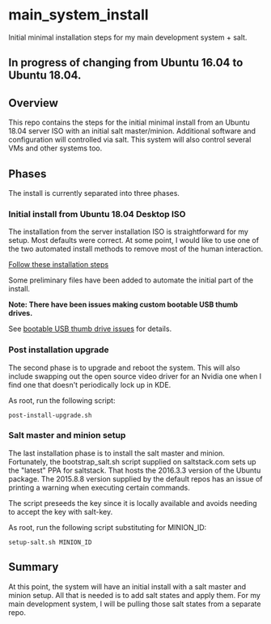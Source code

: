 # main_system_install
Initial minimal installation steps for my main development system + salt.

## In progress of changing from Ubuntu 16.04 to Ubuntu 18.04.

## Overview

This repo contains the steps for the initial minimal install from an Ubuntu
18.04 server ISO with an initial salt master/minion. Additional software
and configuration will controlled via salt. This system will also control
several VMs and other systems too.

## Phases

The install is currently separated into three phases.

### Initial install from Ubuntu 18.04 Desktop ISO

The installation from the server installation ISO is straightforward for my
setup. Most defaults were correct. At some point, I would like to use one
of the two automated install methods to remove most of the human interaction.

[Follow these installation steps](./initial.md)

Some preliminary files have been added to automate the initial part of the
install.

**Note: There have been issues making custom bootable USB thumb drives.**

See [bootable USB thumb drive issues](./bootable-USB-thumb-drive-issues.md)
for details.

### Post installation upgrade

The second phase is to upgrade and reboot the system. This will also include
swapping out the open source video driver for an Nvidia one when I find one
that doesn't periodically lock up in KDE.

As root, run the following script:

`post-install-upgrade.sh`

### Salt master and minion setup

The last installation phase is to install the salt master and minion.
Fortunately, the bootstrap_salt.sh script supplied on saltstack.com sets up
the "latest" PPA for saltstack. That hosts the 2016.3.3 version of the Ubuntu
package. The 2015.8.8 version supplied by the default repos has an issue of
printing a warning when executing certain commands.

The script preseeds the key since it is locally available and avoids needing
to accept the key with salt-key.

As root, run the following script substituting for MINION_ID:

`setup-salt.sh MINION_ID`

## Summary

At this point, the system will have an initial install with a salt master and
minion setup. All that is needed is to add salt states and apply them. For my
main development system, I will be pulling those salt states from a separate
repo.
